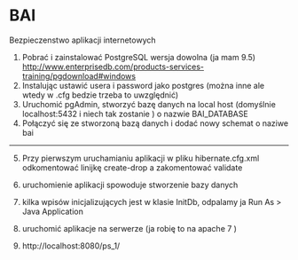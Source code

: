 # BAI
Bezpieczenstwo aplikacji internetowych

1. Pobrać i zainstalować PostgreSQL wersja dowolna (ja mam 9.5) http://www.enterprisedb.com/products-services-training/pgdownload#windows
2. Instalując ustawić usera i password jako postgres (można inne ale wtedy w .cfg bedzie trzeba to uwzględnić)
3. Uruchomić pgAdmin, stworzyć bazę danych na local host (domyślnie localhost:5432 i niech tak zostanie ) o nazwie  BAI_DATABASE
4. Połączyć się ze stworzoną bazą danych i dodać nowy schemat o naziwe bai

-------------------------------------------------------------------------------------------------------------
5. Przy pierwszym uruchamianiu aplikacji w pliku hibernate.cfg.xml odkomentować linijkę
<property name="hibernate.hbm2ddl.auto">create-drop</property>
a zakomentować
<property name="hibernate.hbm2ddl.auto">validate</property> 
6. uruchomienie aplikacji spowoduje stworzenie bazy danych
7. kilka wpisów inicjalizujących jest w klasie InitDb, odpalamy ja Run As > Java Application

8. uruchomić aplikacje na serwerze (ja robię to na apache 7 )
9. http://localhost:8080/ps_1/